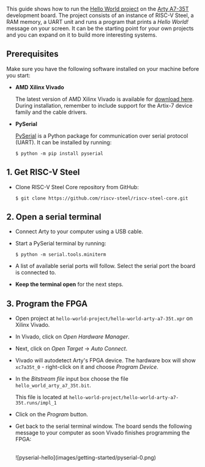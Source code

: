 This guide shows how to run the [Hello World project](https://github.com/riscv-steel/riscv-steel-core/tree/main/resources/arty-a7-hello-world) on the [Arty A7-35T](https://digilent.com/shop/arty-a7-artix-7-fpga-development-board/) development board. The project consists of an instance of RISC-V Steel, a RAM memory, a UART unit and runs a program that prints a *Hello World!* message on your screen. It can be the starting point for your own projects and you can expand on it to build more interesting systems.

## Prerequisites

Make sure you have the following software installed on your machine before you start:

* **AMD Xilinx Vivado**

    The latest version of AMD Xilinx Vivado is available for [download here](https://www.xilinx.com/support/download.html). During installation, remember to include support for the Artix-7 device family and the cable drivers.

* **PySerial**

    [PySerial](https://pyserial.readthedocs.io/en/latest/index.html) is a Python package for communication over serial protocol (UART). It can be installed by running:

    ```
    $ python -m pip install pyserial
    ```

## 1. Get RISC-V Steel

* Clone RISC-V Steel Core repository from GitHub:

    ```
    $ git clone https://github.com/riscv-steel/riscv-steel-core.git
    ```

## 2. Open a serial terminal

* Connect Arty to your computer using a USB cable.
* Start a PySerial terminal by running:

    ```
    $ python -m serial.tools.miniterm
    ```

* A list of available serial ports will follow. Select the serial port the board is connected to.
* **Keep the terminal open** for the next steps.

## 3. Program the FPGA

- Open project at `hello-world-project/hello-world-arty-a7-35t.xpr` on Xilinx Vivado.

- In Vivado, click on *Open Hardware Manager*.

- Next, click on *Open Target* -> *Auto Connect*.

- Vivado will autodetect Arty's FPGA device. The hardware box will show `xc7a35t_0` - right-click on it and choose *Program Device*.

- In the *Bitstream file* input box choose the file `hello_world_arty_a7_35t.bit`.

    This file is located at `hello-world-project/hello-world-arty-a7-35t.runs/impl_1`

- Click on the *Program* button.

- Get back to the serial terminal window. The board sends the following message to your computer as soon Vivado finishes programming the FPGA:

    </br>
    ![pyserial-hello](images/getting-started/pyserial-0.png)

</br>